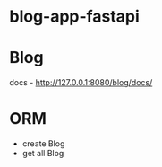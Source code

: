 # blog-app-fastapi

# Blog

docs - http://127.0.0.1:8080/blog/docs/

# ORM

- create Blog
- get all Blog
